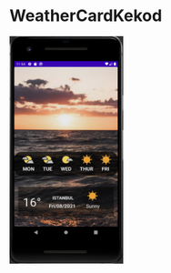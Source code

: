 # WeatherCardKekod
<p align="left"> <img src="https://github.com/ABaskann/WeatherCardKekod/blob/main/Screenshots/ScrenshotMainScreen.PNG" width="200" height="400"/> </p>
